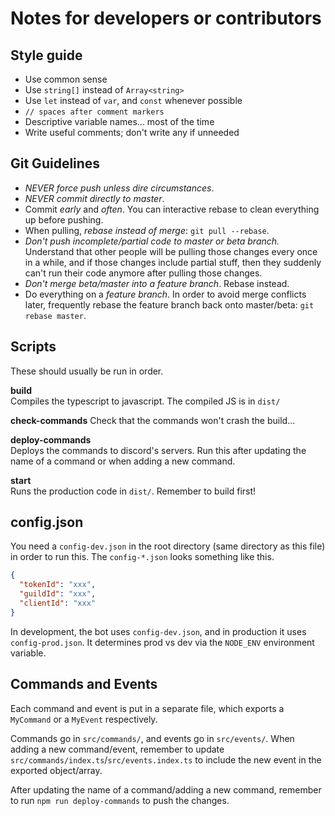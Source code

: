 # Notes for developers or contributors

## Style guide

- Use common sense
- Use `string[]` instead of `Array<string>`
- Use `let` instead of `var`, and `const` whenever possible
- `// spaces after comment markers`
- Descriptive variable names... most of the time
- Write useful comments; don't write any if unneeded

## Git Guidelines

- _NEVER force push unless dire circumstances_.
- _NEVER commit directly to master_.
- Commit _early_ and _often_. You can interactive rebase to clean everything up
  before pushing.
- When pulling, _rebase instead of merge_: `git pull --rebase`.
- _Don't push incomplete/partial code to master or beta branch._ Understand that
  other people will be pulling those changes every once in a while, and if those
  changes include partial stuff, then they suddenly can't run their code anymore
  after pulling those changes.
- _Don't merge beta/master into a feature branch_. Rebase instead.
- Do everything on a _feature branch_. In order to avoid merge conflicts later,
  frequently rebase the feature branch back onto master/beta:
  `git rebase master`.

## Scripts

These should usually be run in order.

**build**  
Compiles the typescript to javascript. The compiled JS is in `dist/`

**check-commands** Check that the commands won't crash the build...

**deploy-commands**  
Deploys the commands to discord's servers. Run this after updating the name of a
command or when adding a new command.

**start**  
Runs the production code in `dist/`. Remember to build first!

## config.json

You need a `config-dev.json` in the root directory (same directory as this file)
in order to run this. The `config-*.json` looks something like this.

```json
{
  "tokenId": "xxx",
  "guildId": "xxx",
  "clientId": "xxx"
}
```

In development, the bot uses `config-dev.json`, and in production it uses
`config-prod.json`. It determines prod vs dev via the `NODE_ENV` environment
variable.

## Commands and Events

Each command and event is put in a separate file, which exports a `MyCommand` or
a `MyEvent` respectively.

Commands go in `src/commands/`, and events go in `src/events/`. When adding a
new command/event, remember to update
`src/commands/index.ts`/`src/events.index.ts` to include the new event in the
exported object/array.

After updating the name of a command/adding a new command, remember to run
`npm run deploy-commands` to push the changes.
